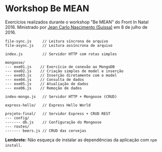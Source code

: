 Workshop Be MEAN
================

Exercícios realizados durante o workshop "Be MEAN" do Front In Natal 2016.
Ministrado por [Jean Carlo Nascimento (Suissa)](https://github.com/suissa)
em 8 de julho de 2016.


    file-sync.js     // Leitura síncrona de arquivo
    file-async.js    // Leitura assíncrona de arquivo

    index.js         // Servidor HTTP com rotas simples

    mongoose/
    --- exe01.js    // Exercício de conexão ao MongoDB
    --- exe02.js    // Criação simples de model e inserção
    --- exe03.js    // Inserção diretamente com o model
    --- exe04.js    // Consulta de dados
    --- exe05.js    // Atualiação de dados
    --- exe06.js    // Remoção de dados

    index-mongo.js   // Servidor HTTP + Mongoose (CRUD)

    express-hello/   // Express Hello World

    projeto-final/   // Servidor Express + CRUD REST
    --- config/
    ------- db.js    // Configuração do Mongoose
    --- routes/
    ------- beers.js // CRUD das cervejas


**Lembrete:** Não esqueça de instalar as dependências da aplicação com
`npm install`.